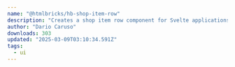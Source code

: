 ```yaml
---
name: "@htmlbricks/hb-shop-item-row"
description: "Creates a shop item row component for Svelte applications."
author: "Dario Caruso"
downloads: 303
updated: "2025-03-09T03:10:34.591Z"
tags: 
  - ui
---
```

